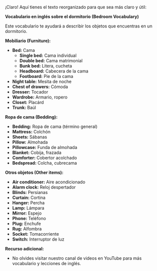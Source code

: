 ¡Claro! Aquí tienes el texto reorganizado para que sea más claro y útil:

**Vocabulario en inglés sobre el dormitorio (Bedroom Vocabulary)**

Este vocabulario te ayudará a describir los objetos que encuentras en un dormitorio.

**Mobiliario (Furniture):**

*   **Bed:** Cama
    *   **Single bed:** Cama individual
    *   **Double bed:** Cama matrimonial
    *   **Bunk bed:** Litera, cucheta
    *   **Headboard:** Cabecera de la cama
    *   **Footboard:** Pie de la cama
*   **Night table:** Mesita de noche
*   **Chest of drawers:** Cómoda
*   **Dresser:** Tocador
*   **Wardrobe:** Armario, ropero
*   **Closet:** Placárd
*   **Trunk:** Baúl

**Ropa de cama (Bedding):**

*   **Bedding:** Ropa de cama (término general)
*   **Mattress:** Colchón
*   **Sheets:** Sábanas
*   **Pillow:** Almohada
*   **Pillowcase:** Funda de almohada
*   **Blanket:** Cobija, frazada
*   **Comforter:** Cobertor acolchado
*   **Bedspread:** Colcha, cubrecama

**Otros objetos (Other items):**

*   **Air conditioner:** Aire acondicionado
*   **Alarm clock:** Reloj despertador
*   **Blinds:** Persianas
*   **Curtain:** Cortina
*   **Hanger:** Percha
*   **Lamp:** Lámpara
*   **Mirror:** Espejo
*   **Phone:** Teléfono
*   **Plug:** Enchufe
*   **Rug:** Alfombra
*   **Socket:** Tomacorriente
*   **Switch:** Interruptor de luz

**Recurso adicional:**

*   No olvides visitar nuestro canal de videos en YouTube para más vocabulario y lecciones de inglés.

